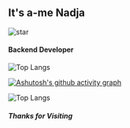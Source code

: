 ##                                                     It's a-me Nadja

![star](https://github.com/nadjaguerra/nadjaguerra/assets/112482228/5f1a796c-a57b-4c62-a0a8-b5a744faae65)

####                                                                                                 Backend Developer 

![Top Langs](https://github-readme-stats.vercel.app/api/top-langs/?username=nadjaguerra&layout=compact)

[![Ashutosh's github activity graph](https://github-readme-activity-graph.vercel.app/graph?username=nadjaguerra&bg_color=ffffff&color=f218e3&line=9e4c98&point=6bd17c&area=true&hide_border=true)](https://github.com/ashutosh00710/github-readme-activity-graph)


![Top Langs](https://github-readme-stats.vercel.app/api/top-langs/?username=nadjaguerra&hide_progress=true)

  
 ##### Thanks for Visiting
